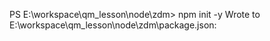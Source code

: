 PS E:\workspace\qm_lesson\node\zdm> npm init -y
Wrote to E:\workspace\qm_lesson\node\zdm\package.json: